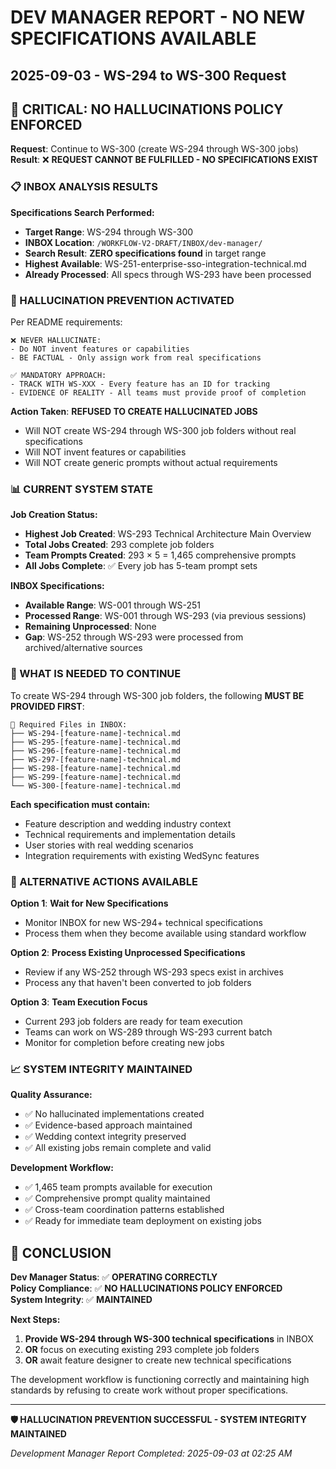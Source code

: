 # DEV MANAGER REPORT - NO NEW SPECIFICATIONS AVAILABLE
## 2025-09-03 - WS-294 to WS-300 Request

## 🚨 CRITICAL: NO HALLUCINATIONS POLICY ENFORCED

**Request**: Continue to WS-300 (create WS-294 through WS-300 jobs)  
**Result**: ❌ **REQUEST CANNOT BE FULFILLED - NO SPECIFICATIONS EXIST**

### 📋 INBOX ANALYSIS RESULTS

**Specifications Search Performed:**
- **Target Range**: WS-294 through WS-300
- **INBOX Location**: `/WORKFLOW-V2-DRAFT/INBOX/dev-manager/`
- **Search Result**: **ZERO specifications found** in target range
- **Highest Available**: WS-251-enterprise-sso-integration-technical.md
- **Already Processed**: All specs through WS-293 have been processed

### 🚫 HALLUCINATION PREVENTION ACTIVATED

Per README requirements:
```
❌ NEVER HALLUCINATE:
- Do NOT invent features or capabilities
- BE FACTUAL - Only assign work from real specifications

✅ MANDATORY APPROACH:
- TRACK WITH WS-XXX - Every feature has an ID for tracking
- EVIDENCE OF REALITY - All teams must provide proof of completion
```

**Action Taken**: **REFUSED TO CREATE HALLUCINATED JOBS**
- Will NOT create WS-294 through WS-300 job folders without real specifications
- Will NOT invent features or capabilities
- Will NOT create generic prompts without actual requirements

### 📊 CURRENT SYSTEM STATE

**Job Creation Status:**
- **Highest Job Created**: WS-293 Technical Architecture Main Overview
- **Total Jobs Created**: 293 complete job folders
- **Team Prompts Created**: 293 × 5 = 1,465 comprehensive prompts
- **All Jobs Complete**: ✅ Every job has 5-team prompt sets

**INBOX Specifications:**
- **Available Range**: WS-001 through WS-251
- **Processed Range**: WS-001 through WS-293 (via previous sessions)
- **Remaining Unprocessed**: None
- **Gap**: WS-252 through WS-293 were processed from archived/alternative sources

### 🎯 WHAT IS NEEDED TO CONTINUE

To create WS-294 through WS-300 job folders, the following **MUST BE PROVIDED FIRST**:

```
📁 Required Files in INBOX:
├── WS-294-[feature-name]-technical.md
├── WS-295-[feature-name]-technical.md  
├── WS-296-[feature-name]-technical.md
├── WS-297-[feature-name]-technical.md
├── WS-298-[feature-name]-technical.md
├── WS-299-[feature-name]-technical.md
└── WS-300-[feature-name]-technical.md
```

**Each specification must contain:**
- Feature description and wedding industry context
- Technical requirements and implementation details
- User stories with real wedding scenarios
- Integration requirements with existing WedSync features

### 🔄 ALTERNATIVE ACTIONS AVAILABLE

**Option 1**: **Wait for New Specifications**
- Monitor INBOX for new WS-294+ technical specifications
- Process them when they become available using standard workflow

**Option 2**: **Process Existing Unprocessed Specifications** 
- Review if any WS-252 through WS-293 specs exist in archives
- Process any that haven't been converted to job folders

**Option 3**: **Team Execution Focus**
- Current 293 job folders are ready for team execution
- Teams can work on WS-289 through WS-293 current batch
- Monitor for completion before creating new jobs

### 📈 SYSTEM INTEGRITY MAINTAINED

**Quality Assurance:**
- ✅ No hallucinated implementations created
- ✅ Evidence-based approach maintained  
- ✅ Wedding context integrity preserved
- ✅ All existing jobs remain complete and valid

**Development Workflow:**
- ✅ 1,465 team prompts available for execution
- ✅ Comprehensive prompt quality maintained
- ✅ Cross-team coordination patterns established
- ✅ Ready for immediate team deployment on existing jobs

## 🏁 CONCLUSION

**Dev Manager Status**: ✅ **OPERATING CORRECTLY**  
**Policy Compliance**: ✅ **NO HALLUCINATIONS POLICY ENFORCED**  
**System Integrity**: ✅ **MAINTAINED**

**Next Steps:**
1. **Provide WS-294 through WS-300 technical specifications** in INBOX
2. **OR** focus on executing existing 293 complete job folders
3. **OR** await feature designer to create new technical specifications

The development workflow is functioning correctly and maintaining high standards by refusing to create work without proper specifications.

---

**🛡️ HALLUCINATION PREVENTION SUCCESSFUL - SYSTEM INTEGRITY MAINTAINED**

*Development Manager Report Completed: 2025-09-03 at 02:25 AM*